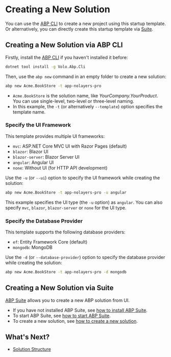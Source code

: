 # Creating a New Solution

You can use the [ABP CLI](https://docs.abp.io/en/abp/latest/CLI) to create a new project using this startup template. Or alternatively, you can directly create this startup template via [Suite](../../abp-suite/index.md). 

## Creating a New Solution via ABP CLI

Firstly, install the [ABP CLI](https://docs.abp.io/en/abp/latest/CLI) if you haven't installed it before:

```bash
dotnet tool install -g Volo.Abp.Cli
```

Then, use the `abp new` command in an empty folder to create a new solution:

```bash
abp new Acme.BookStore -t app-nolayers-pro
```

* `Acme.BookStore` is the solution name, like *YourCompany.YourProduct*. You can use single-level, two-level or three-level naming.
* In this example, the `-t` (or alternatively `--template`) option specifies the template name.

### Specify the UI Framework

This template provides multiple UI frameworks:

* `mvc`: ASP.NET Core MVC UI with Razor Pages (default)
* `blazor`: Blazor UI
* `blazor-server`: Blazor Server UI
* `angular`: Angular UI
* `none`: Without UI (for HTTP API development)

Use the `-u` (or `--ui`) option to specify the UI framework while creating the solution:

```bash
abp new Acme.BookStore -t app-nolayers-pro -u angular
```

This example specifies the UI type (the `-u` option) as `angular`. You can also specify `mvc`, `blazor`, `blazor-server` or `none` for the UI type.

### Specify the Database Provider

This template supports the following database providers:

* `ef`: Entity Framework Core (default)
* `mongodb`: MongoDB

Use the `-d` (or `--database-provider`) option to specify the database provider while creating the solution:

```bash
abp new Acme.BookStore -t app-nolayers-pro -d mongodb
```

## Creating a New Solution via Suite

[ABP Suite](../../abp-suite/index.md) allows you to create a new ABP solution from UI.

* If you have not installed ABP Suite, see [how to install ABP Suite](../../abp-suite/how-to-install.md).
* To start ABP Suite, see [how to start ABP Suite](../../abp-suite/how-to-start.md).
* To create a new solution, see [how to create a new solution](../../abp-suite/create-solution.md).

## What's Next?

* [Solution Structure](./solution-structure.md)

